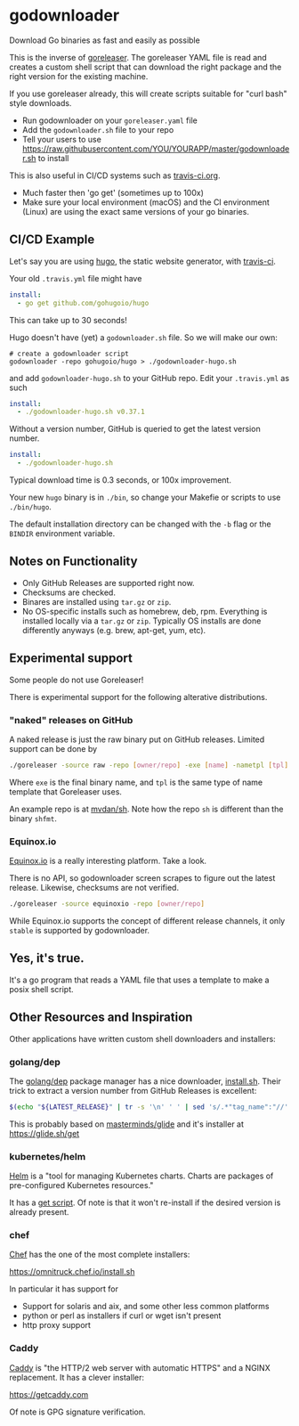 # godownloader
Download Go binaries as fast and easily as possible

This is the inverse of [goreleaser](https://github.com/goreleaser/goreleaser).  The goreleaser YAML file is read and creates a custom shell script that can download the right package and the right version for the existing machine.

If you use goreleaser already, this will create scripts suitable for "curl bash" style downloads.

* Run godownloader on your `goreleaser.yaml` file
* Add the `godownloader.sh` file to your repo
* Tell your users to use https://raw.githubusercontent.com/YOU/YOURAPP/master/godownloader.sh to install

This is also useful in CI/CD systems such as [travis-ci.org](https://travis-ci.org).

* Much faster then 'go get' (sometimes up to 100x)
* Make sure your local environment (macOS) and the CI environment (Linux) are using the exact same versions of your go binaries.

## CI/CD Example

Let's say you are using [hugo](https://gohugo.io), the static website generator, with [travis-ci](https://travis-ci.org).

Your old `.travis.yml` file might have 

```yaml
install:
  - go get github.com/gohugoio/hugo
```

This can take up to 30 seconds! 

Hugo doesn't have (yet) a `godownloader.sh` file.  So we will make our own:


```
# create a godownloader script
godownloader -repo gohugoio/hugo > ./godownloader-hugo.sh
```

and add `godownloader-hugo.sh` to your GitHub repo.  Edit your `.travis.yml` as such

```yaml
install:
  - ./godownloader-hugo.sh v0.37.1
```

Without a version number, GitHub is queried to get the latest version number.

```yaml
install:
  - ./godownloader-hugo.sh
```

Typical download time is 0.3 seconds, or 100x improvement. 

Your new `hugo` binary is in `./bin`, so change your Makefie or scripts to use `./bin/hugo`. 

The default installation directory can be changed with the `-b` flag or the `BINDIR` environment variable.

## Notes on Functionality

* Only GitHub Releases are supported right now.
* Checksums are checked.
* Binares are installed using `tar.gz` or `zip`. 
* No OS-specific installs such as homebrew, deb, rpm.  Everything is installed locally via a `tar.gz` or `zip`.  Typically OS installs are done differently anyways (e.g. brew, apt-get, yum, etc).

## Experimental support

Some people do not use Goreleaser!  

There is experimental support for the following alterative distributions.

### "naked" releases on GitHub

A naked release is just the raw binary put on GitHub releases.  Limited support can be done by

```bash
./goreleaser -source raw -repo [owner/repo] -exe [name] -nametpl [tpl]
```

Where `exe` is the final binary name, and `tpl` is the same type of name template that Goreleaser uses.

An example repo is at [mvdan/sh](https://github.com/mvdan/sh/releases). Note how the repo `sh` is different than the binary `shfmt`.

### Equinox.io

[Equinox.io](https://equinox.io) is a really interesting platform.  Take a look.

There is no API, so godownloader screen scrapes to figure out the latest release.  Likewise, checksums are not verified.

```bash
./goreleaser -source equinoxio -repo [owner/repo]
```

While Equinox.io supports the concept of different release channels, it only `stable` is supported by godownloader.

## Yes, it's true.

It's a go program that reads a YAML file that uses a template to make a posix shell script.

## Other Resources and Inspiration

Other applications have written custom shell downloaders and installers:

### golang/dep

The [golang/dep](https://github.com/golang/dep) package manager has a nice downloader, [install.sh](https://github.com/golang/dep/blob/master/install.sh). Their trick to extract a version number from GitHub Releases is excellent:

```sh
$(echo "${LATEST_RELEASE}" | tr -s '\n' ' ' | sed 's/.*"tag_name":"//' | sed 's/".*//' )
```

This is probably based on [masterminds/glide](https://github.com/Masterminds/glide) and it's installer at https://glide.sh/get

### kubernetes/helm

[Helm](https://github.com/kubernetes/helm) is a "tool for managing Kubernetes charts. Charts are packages of pre-configured Kubernetes resources."

It has a [get script](https://github.com/kubernetes/helm/blob/master/scripts/get). Of note is that it won't re-install if the desired version is already present.

### chef

[Chef](https://www.chef.io) has the one of the most complete installers:

https://omnitruck.chef.io/install.sh

In particular it has support for

* Support for solaris and aix, and some other less common platforms
* python or perl as installers if curl or wget isn't present
* http proxy support

### Caddy

[Caddy](https://caddyserver.com) is "the HTTP/2 web server with automatic HTTPS" and a NGINX replacement.  It has a clever installer:

https://getcaddy.com

Of note is GPG signature verification.

